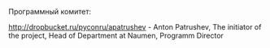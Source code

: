 Программный комитет:

http://dropbucket.ru/pyconru/аpatrushev -  Anton Patrushev, The initiator of the project, Head of Department at Naumen, Programm Director
